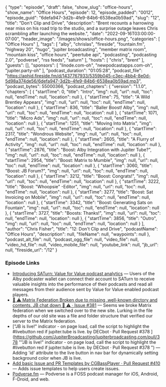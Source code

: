 {
  "type": "episode",
  "draft": false,
  "show_slug": "office-hours",
  "show_name": "Office Hours",
  "episode": 12,
  "episode_padded": "0012",
  "episode_guid": "6defa947-3d2b-4fe9-84b6-6538ea0b59ad",
  "slug": "12",
  "title": "Don't Clip and Drive",
  "description": "Brent recounts a harrowing near miss on his road trip to the studio, and a surprise outage leaves Chris scrambling after launching the website.",
  "date": "2022-09-16T03:00:00-07:00",
  "header_image": "/images/shows/office-hours.png",
  "categories": [
    "Office Hours"
  ],
  "tags": [
    "alby",
    "chrislas",
    "fireside",
    "fountain.fm",
    "highway 20",
    "hugo",
    "jupiter broadcasting",
    "member matrix room",
    "mountain kiss",
    "office hours",
    "peertube api",
    "podcasting",
    "podcasting 2.0",
    "podverse",
    "rss feeds",
    "saturn"
  ],
  "hosts": [
    "chris",
    "brent"
  ],
  "guests": [],
  "sponsors": [
    "linode.com-oh",
    "newpodcastapps.com-oh",
    "jupiter.party-oh"
  ],
  "podcast_duration": "01:05:28",
  "podcast_file": "https://aphid.fireside.fm/d/1437767933/5359b045-c3ec-4bb4-8e0d-5d98a374de56/6defa947-3d2b-4fe9-84b6-6538ea0b59ad.mp3",
  "podcast_bytes": 55000366,
  "podcast_chapters": {
    "version": "1.1.0",
    "chapters": [
      {
        "startTime": 0,
        "title": "Intro",
        "img": null,
        "url": null,
        "toc": null,
        "endTime": null,
        "location": null
      },
      {
        "startTime": 75,
        "title": "A Wild Brentley Appears",
        "img": null,
        "url": null,
        "toc": null,
        "endTime": null,
        "location": null
      },
      {
        "startTime": 836,
        "title": "Baller Boost! Alby",
        "img": null,
        "url": null,
        "toc": null,
        "endTime": null,
        "location": null
      },
      {
        "startTime": 1071,
        "title": "Micro Ads",
        "img": null,
        "url": null,
        "toc": null,
        "endTime": null,
        "location": null
      },
      {
        "startTime": 1251,
        "title": "Moving Into Matrix",
        "img": null,
        "url": null,
        "toc": null,
        "endTime": null,
        "location": null
      },
      {
        "startTime": 2317,
        "title": "Wondrous Website",
        "img": null,
        "url": null,
        "toc": null,
        "endTime": null,
        "location": null
      },
      {
        "startTime": 2605,
        "title": "A Flurry of Activity",
        "img": null,
        "url": null,
        "toc": null,
        "endTime": null,
        "location": null
      },
      {
        "startTime": 2876,
        "title": "Boost: Alby Integration with Jupiter Tube?",
        "img": null,
        "url": null,
        "toc": null,
        "endTime": null,
        "location": null
      },
      {
        "startTime": 2954,
        "title": "Boost: Matrix to Mumble",
        "img": null,
        "url": null,
        "toc": null,
        "endTime": null,
        "location": null
      },
      {
        "startTime": 3060,
        "title": "Boost: JB Forum?",
        "img": null,
        "url": null,
        "toc": null,
        "endTime": null,
        "location": null
      },
      {
        "startTime": 3212,
        "title": "Boost: Congrats!",
        "img": null,
        "url": null,
        "toc": null,
        "endTime": null,
        "location": null
      },
      {
        "startTime": 3222,
        "title": "Boost: \"Whoopsie\" -Editor",
        "img": null,
        "url": null,
        "toc": null,
        "endTime": null,
        "location": null
      },
      {
        "startTime": 3277,
        "title": "Boost: Sat Invoicing on Mobile",
        "img": null,
        "url": null,
        "toc": null,
        "endTime": null,
        "location": null
      },
      {
        "startTime": 3342,
        "title": "Boost: Generating Sats on Fountain",
        "img": null,
        "url": null,
        "toc": null,
        "endTime": null,
        "location": null
      },
      {
        "startTime": 3727,
        "title": "Boosts: Thanks!",
        "img": null,
        "url": null,
        "toc": null,
        "endTime": null,
        "location": null
      },
      {
        "startTime": 3856,
        "title": "Outro",
        "img": null,
        "url": null,
        "toc": null,
        "endTime": null,
        "location": null
      }
    ],
    "author": "Chris Fisher",
    "title": "12: Don't Clip and Drive",
    "podcastName": "Office Hours",
    "description": null,
    "fileName": null,
    "waypoints": null
  },
  "podcast_alt_file": null,
  "podcast_ogg_file": null,
  "video_file": null,
  "video_hd_file": null,
  "video_mobile_file": null,
  "youtube_link": null,
  "jb_url": null,
  "fireside_url": "/12"
}


### Episode Links

  * [Introducing SATurn: Value for Value podcast analytics](https://blog.getalby.com/saturn/ "Introducing SATurn: Value for Value podcast analytics") — Users of the Alby podcaster wallet can connect their account to SATurn to receive valuable insights into the performance of their podcasts and read all messages from their audience sent by Value for Value enabled podcast players.
  * [🚨 ⚠️ Matrix Federation Broken due to missing .well-known dirctory and contents. JB chat down 🚨 ⚠️ · Issue #381](https://github.com/JupiterBroadcasting/jupiterbroadcasting.com/issues/381 "🚨 ⚠️ Matrix Federation Broken due to missing .well-known dirctory and contents. JB chat down 🚨 ⚠️ · Issue #381") — Seems we broke Matrix federation when we switched over to the new site. Lurking in the file depths of our old site was a file and folder structure that verified our server to the Matrix federation. 
  * ["JB is live!" indicator - on page load, call the script to highlight the #livebutton red if jupiter.tube is live. by DECbot · Pull Request #378 ](https://github.com/JupiterBroadcasting/jupiterbroadcasting.com/pull/378 ""JB is live!" indicator - on page load, call the script to highlight the #livebutton red if jupiter.tube is live. by DECbot · Pull Request #378 ") — Adding 'id' attribute to the live button in nav bar for dynamically setting background color when JB is live.
  * [Add basic Issue and PR Templates by CGBassPlayer · Pull Request #410](https://github.com/JupiterBroadcasting/jupiterbroadcasting.com/pull/410 "Add basic Issue and PR Templates by CGBassPlayer · Pull Request #410") — Adds issue templates to help users create issues. 
  * [Podverse.fm](https://podverse.fm/about "Podverse.fm") — Podverse is a FOSS podcast manager for iOS, Android, F-Droid, and web. 


